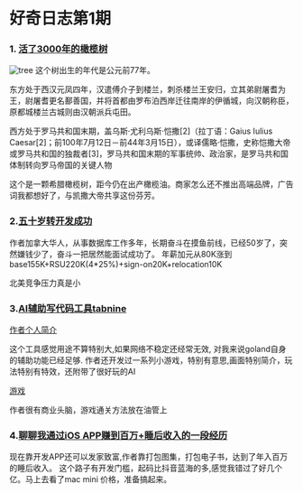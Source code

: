 # 好奇日志第1期


### 1. [活了3000年的橄榄树](https://mymodernmet.com/vouves-greek-olive-tree/)

![tree](https://mymodernmet.com/wp/wp-content/uploads/2023/02/Olive-tree-Vouves-2.jpg "Magic Gardens")
这个树出生的年代是公元前77年。
 
东方处于西汉元凤四年，汉遣傅介子到楼兰，刺杀楼兰王安归，立其弟尉屠耆为王，尉屠耆更名鄯善国，并将首都由罗布泊西岸迁往南岸的伊循城，向汉朝称臣，原都城楼兰古城则由汉朝派兵屯田。

西方处于罗马共和国末期，盖乌斯·尤利乌斯·恺撒[2]（拉丁语：Gaius Iulius Caesar[2]；前100年7月12日－前44年3月15日），或译儒略·恺撒，史称恺撒大帝或罗马共和国的独裁者[3]，罗马共和国末期的军事统帅、政治家，是罗马共和国体制转向罗马帝国的关键人物

这个是一颗希腊橄榄树，距今仍在出产橄榄油。商家怎么还不推出高端品牌，广告词我都想好了，与凯撒大帝共享这份芬芳。


### 2.[五十岁转开发成功](https://www.1point3acres.com/bbs/thread-918311-1-1.html)
作者加拿大华人，从事数据库工作多年，长期奋斗在摸鱼前线，已经50岁了，突然嫌钱少了，奋斗一把居然能面试成功了。
年薪加元从80K涨到base155K+RSU220K(4*25%)+sign-on20K+relocation10K

北美竞争压力真是小


### 3.[AI辅助写代码工具tabnine](https://www.tabnine.com)
[作者个人简介](https://jacobjackson.com/about/)

这个工具感觉用途不算特别大,如果网络不稳定还经常无效, 对我来说goland自身的辅助功能已经足够.
作者还开发过一系列小游戏，特别有意思,画面特别简介，玩法特别有特效，还附带了很好玩的AI

[游戏](https://jacobjackson.com/games/)

作者很有商业头脑，游戏通关方法放在油管上

### 4.[聊聊我通过iOS APP赚到百万+睡后收入的一段经历](https://mp.weixin.qq.com/s/7j3q9dfLY89-g2pdyU0U_A)
现在靠开发APP还可以发家致富,作者靠打包图集，打包电子书，达到了年入百万的睡后收入。
这个路子有开发门槛，起码比抖音蓝海的多,感觉我错过了好几个亿。马上去看了mac mini 价格，准备搞起来。


